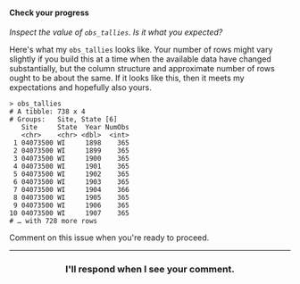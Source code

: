 #### Check your progress

_Inspect the value of `obs_tallies`. Is it what you expected?_

Here's what my `obs_tallies` looks like. Your number of rows might vary slightly if you build this at a time when the available data have changed substantially, but the column structure and approximate number of rows ought to be about the same. If it looks like this, then it meets my expectations and hopefully also yours.
```
> obs_tallies
# A tibble: 738 x 4
# Groups:   Site, State [6]
   Site     State  Year NumObs
   <chr>    <chr> <dbl>  <int>
 1 04073500 WI     1898    365
 2 04073500 WI     1899    365
 3 04073500 WI     1900    365
 4 04073500 WI     1901    365
 5 04073500 WI     1902    365
 6 04073500 WI     1903    365
 7 04073500 WI     1904    366
 8 04073500 WI     1905    365
 9 04073500 WI     1906    365
10 04073500 WI     1907    365
# … with 728 more rows
```

Comment on this issue when you're ready to proceed.

<hr><h3 align="center">I'll respond when I see your comment.</h3>
